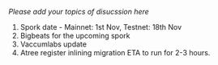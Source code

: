 _Please add your topics of disucssion here_

1. Spork date - Mainnet: 1st Nov, Testnet: 18th Nov 
2. Bigbeats for the upcoming spork
3. Vaccumlabs update
4. Atree register inlining migration ETA to run for 2-3 hours. 

